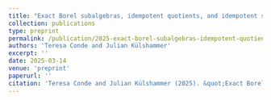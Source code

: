 ```yaml
---
title: "Exact Borel subalgebras, idempotent quotients, and idempotent subalgebras"
collection: publications
type: preprint
permalink: /publication/2025-exact-borel-subalgebras-idempotent-quotients-and-idempotent-subalgebras
authors: 'Teresa Conde and Julian Külshammer'
excerpt: ''
date: 2025-03-14
venue: 'preprint'
paperurl: ''
citation: 'Teresa Conde and Julian Külshammer (2025). &quot;Exact Borel subalgebras, idempotent quotients, and idempotent subalgebras.&quot; <i>Preprint</i>.'
---
```


